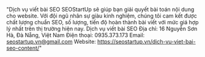 "Dịch vụ viết bài SEO SEOStartUp sẽ giúp bạn giải quyết bài toán nội dung cho website. Với đội ngũ nhân sự giàu kinh nghiệm, chúng tôi cam kết được chất lượng chuẩn SEO, số lượng, tiến độ hoàn thành bài viết với mức giá hợp lý nhất trên thị trường hiện nay.
Dịch vụ viết bài SEO
Địa chỉ: 16 Nguyễn Sơn Hà, Đà Nẵng, Việt Nam
Điện thoại: 0935.373.173
Email: seostartup.vn@gmail.com
Website: https://seostartup.vn/dich-vu-viet-bai-seo-content/"
